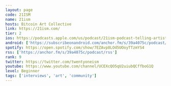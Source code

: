 ```yaml
---
layout: page
code: 21ISM
name: 21ism
hosts: Bitcoin Art Collective
link: https://21ism.com/
tier: 2
ios: https://podcasts.apple.com/us/podcast/21ism-podcast-telling-artists-stories-through-vision/id1538296513
android: ['https://subscribeonandroid.com/anchor.fm/s/39a4075c/podcast/rss']
spotify: https://open.spotify.com/show/7EZAvp8LOd5UOoyTTzmYS4
rss: ['https://anchor.fm/s/39a4075c/podcast/rss']
rank: 9
twitter: https://twitter.com/twentyoneism
youtube: https://www.youtube.com/channel/UCEXcQO5qU2uiubQCffboG1Q
level: Beginner
tags: ['interviews', 'art', 'community']
---
```

